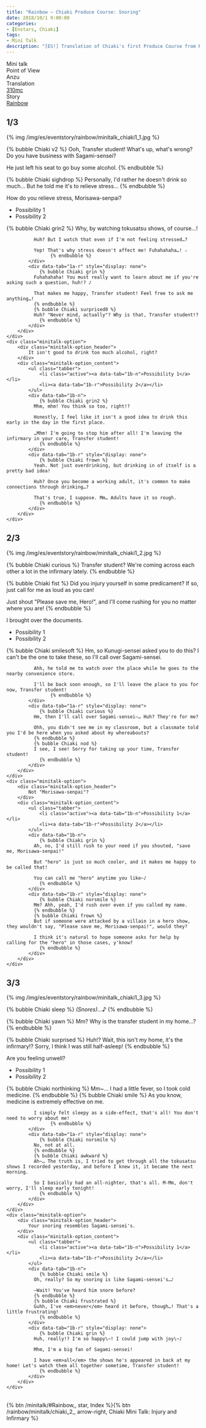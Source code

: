 ```yaml
---
title: "Rainbow – Chiaki Produce Course: Snoring"
date: 2018/10/1 9:00:00
categories:
- [Enstars, Chiaki]
tags:
- Mini Talk
description: "[ES!] Translation of Chiaki's first Produce Course from Rainbow. From Anzu's POV."
---
```

<div class="three-wrapper" style="--storyColor:#965e7d;--storyColor-rgb:150,94,125;--storyColor-h:326.8;--storyColor-s: 23%;--storyColor-l:47.8%;">
    <div class="info-area">
        <div class="info">
            <div class="info-item characters">
                <div class="label">
                    Mini talk
                </div>
                <div class="value">
					<a href="/categories/Enstars/Chiaki" character="Chiaki"></a>
                </div>
            </div>
            <div class="info-item one">
                <div class="label">
                    Point of View
                </div>
                <div class="value">
                    Anzu
                </div>
            </div>
            <div class="info-item two">
                <div class="label">
                    Translation
                </div>
                <div class="value">
                    <a href="/about">310mc</a>
                </div>
            </div>
            <div class="info-item three">
                <div class="label">
                   Story
                </div>
                <div class="value">
                    <a href="https://kotofucius.github.io/2018/saga1-rainbow/">Rainbow</a>
                </div>
            </div>
        </div>
    </div>
</div>

<!-- more -->

## <div mt="rare"></div> 1/3

{% img /img/es/eventstory/rainbow/minitalk_chiaki1_1.jpg %}

{% bubble Chiaki v2 %}
Ooh, Transfer student! What's up, what's wrong? Do you have business with Sagami-sensei?

He just left his seat to go buy some alcohol.
{% endbubble %}

{% bubble Chiaki sighdrop %}
Personally, I'd rather he doesn't drink so much… But he told me it's to relieve stress…
{% endbubble %}

<div class="minitalk" character="Anzu">
    <div class="minitalk-option">
        <div class="minitalk-option_header">
            How do you relieve stress, Morisawa-senpai?
        </div>
        <div class="minitalk-option_content">
			<ul class="tabber">
				<li class="active"><a data-tab="1a-n">Possibility 1</a></li>
				<li><a data-tab="1a-r">Possibility 2</a></li>
			</ul>
			<div data-tab="1a-n">
            	{% bubble Chiaki grin2 %}
              Why, by watching tokusatsu shows, of course…!

              Huh? But I watch that even if I'm not feeling stressed…?

              Yep! That's why stress doesn't affect me! Fuhahahaha…! ☆
					{% endbubble %}
			</div>
			<div data-tab="1a-r" style="display: none">
            	{% bubble Chiaki grin %}
              Fuhahahaha! You must really want to learn about me if you're asking such a question, huh!? ♪

              That makes me happy, Transfer student! Feel free to ask me anything…!
              {% endbubble %}
              {% bubble Chiaki surprised0 %}
              Huh? "Never mind, actually"? Why is that, Transfer student!?
				{% endbubble %}
			</div>
        </div>
    </div>
	<div class="minitalk-option">
        <div class="minitalk-option_header">
            It isn't good to drink too much alcohol, right?
        </div>
        <div class="minitalk-option_content">
			<ul class="tabber">
				<li class="active"><a data-tab="1b-n">Possibility 1</a></li>
				<li><a data-tab="1b-r">Possibility 2</a></li>
			</ul>
			<div data-tab="1b-n">
            	{% bubble Chiaki grin2 %}
              Mhm, mhm! You think so too, right!?

              Honestly, I feel like it isn't a good idea to drink this early in the day in the first place.

              …Mhm! I'm going to stop him after all! I'm leaving the infirmary in your care, Transfer student!
				{% endbubble %}
			</div>
			<div data-tab="1b-r" style="display: none">
            	{% bubble Chiaki frown %}
              Yeah. Not just overdrinking, but drinking in of itself is a pretty bad idea!

              Huh? Once you become a working adult, it's common to make connections through drinking…?

              That's true, I suppose. Mm… Adults have it so rough.
				{% endbubble %}
			</div>
        </div>
    </div>
</div>

## <div mt="rare"></div> 2/3

{% img /img/es/eventstory/rainbow/minitalk_chiaki1_2.jpg %}

{% bubble Chiaki curious %}
Transfer student? We're coming across each other a lot in the infirmary lately.
{% endbubble %}

{% bubble Chiaki fist %}
Did you injury yourself in some predicament? If so, just call for me as loud as you can!

Just shout "Please save me, Hero!", and I'll come rushing for you no matter where you are!
{% endbubble %}

<div class="minitalk" character="Anzu">
    <div class="minitalk-option">
        <div class="minitalk-option_header">
            I brought over the documents.
        </div>
        <div class="minitalk-option_content">
			<ul class="tabber">
				<li class="active"><a data-tab="1a-n">Possibility 1</a></li>
				<li><a data-tab="1a-r">Possibility 2</a></li>
			</ul>
			<div data-tab="1a-n">
            	{% bubble Chiaki smilesoft %}
              Hm, so Kunugi-sensei asked you to do this? I can't be the one to take these, so I'll call over Sagami-sensei.

              Ahh, he told me to watch over the place while he goes to the nearby convenience store.

              I'll be back soon enough, so I'll leave the place to you for now, Transfer student!
					{% endbubble %}
			</div>
			<div data-tab="1a-r" style="display: none">
            	{% bubble Chiaki curious %}
              Hm, then I'll call over Sagami-sensei—… Huh? They're for me?

              Ohh, you didn't see me in my classroom, but a classmate told you I'd be here when you asked about my whereabouts?
              {% endbubble %}              
              {% bubble Chiaki nod %}
              I see, I see! Sorry for taking up your time, Transfer student!
				{% endbubble %}
			</div>
        </div>
    </div>
	<div class="minitalk-option">
        <div class="minitalk-option_header">
            Not "Morisawa-senpai"?
        </div>
        <div class="minitalk-option_content">
			<ul class="tabber">
				<li class="active"><a data-tab="1b-n">Possibility 1</a></li>
				<li><a data-tab="1b-r">Possibility 2</a></li>
			</ul>
			<div data-tab="1b-n">
            	{% bubble Chiaki grin %}
              Ah, no, I'd still rush to your need if you shouted, "save me, Morisawa-senpai!"

              But "hero" is just so much cooler, and it makes me happy to be called that!

              You can call me "hero" anytime you like~♪
				{% endbubble %}
			</div>
			<div data-tab="1b-r" style="display: none">
            	{% bubble Chiaki norsmile %}
              Mm? Ahh, yeah, I'd rush over even if you called my name.
              {% endbubble %}
              {% bubble Chiaki frown %}
              But if someone were attacked by a villain in a hero show, they wouldn't say, "Please save me, Morisawa-senpai!", would they?

              I think it's natural to hope someone asks for help by calling for the "hero" in those cases, y'know?
				{% endbubble %}
			</div>
        </div>
    </div>
</div>

## <div mt="rare"></div> 3/3

{% img /img/es/eventstory/rainbow/minitalk_chiaki1_3.jpg %}

{% bubble Chiaki sleep %}
<em><th>(Snores)</th></em>…♪
{% endbubble %}

{% bubble Chiaki yawn %}
Mm? Why is the transfer student in my home…?
{% endbubble %}

{% bubble Chiaki surprised %}
Huh!? Wait, this isn't my home, it's the infirmary!? Sorry, I think I was still half-asleep!
{% endbubble %}

<div class="minitalk" character="Anzu">
    <div class="minitalk-option">
        <div class="minitalk-option_header">
            Are you feeling unwell?
        </div>
        <div class="minitalk-option_content">
			<ul class="tabber">
				<li class="active"><a data-tab="1a-n">Possibility 1</a></li>
				<li><a data-tab="1a-r">Possibility 2</a></li>
			</ul>
			<div data-tab="1a-n">
            	{% bubble Chiaki northinking %}
              Mm~… I had a little fever, so I took cold medicine.
              {% endbubble %}
              {% bubble Chiaki smile %}
              As you know, medicine is extremely effective on me.

              I simply felt sleepy as a side-effect, that's all! You don't need to worry about me!
					{% endbubble %}
			</div>
			<div data-tab="1a-r" style="display: none">
            	{% bubble Chiaki norsmile %}
              No, not at all.
              {% endbubble %}
              {% bubble Chiaki awkward %}
              Ah~… The truth is, I tried to get through all the tokusatsu shows I recorded yesterday, and before I knew it, it became the next morning.

              So I basically had an all-nighter, that's all. M-Mm, don't worry, I'll sleep early tonight!
				{% endbubble %}
			</div>
        </div>
    </div>
	<div class="minitalk-option">
        <div class="minitalk-option_header">
            Your snoring resembles Sagami-sensei's.
        </div>
        <div class="minitalk-option_content">
			<ul class="tabber">
				<li class="active"><a data-tab="1b-n">Possibility 1</a></li>
				<li><a data-tab="1b-r">Possibility 2</a></li>
			</ul>
			<div data-tab="1b-n">
            	{% bubble Chiaki smile %}
              Oh, really? So my snoring is like Sagami-sensei's…♪

              —Wait! You've heard him snore before?
              {% endbubble %}
              {% bubble Chiaki frustrated %}
              Guhh, I've <em>never</em> heard it before, though…! That's a little frustrating!
				{% endbubble %}
			</div>
			<div data-tab="1b-r" style="display: none">
            	{% bubble Chiaki grin %}
              Huh, really!? I'm so happy\~! I could jump with joy\~♪

              Mhm, I'm a big fan of Sagami-sensei!

              I have <em>all</em> the shows he's appeared in back at my home! Let's watch them all together sometime, Transfer student!
				{% endbubble %}
			</div>
        </div>
    </div>
</div>
<br>
<div toc>{% btn /minitalk/#Rainbow,, star, Index %}{% btn /rainbow/minitalk/chiaki_2,, arrow-right, Chiaki Mini Talk: Injury and Infirmary %}</div>
